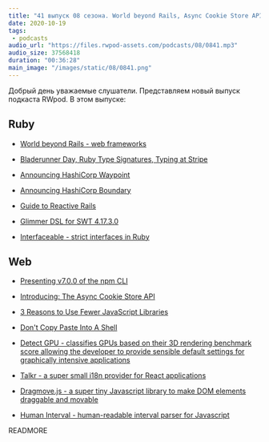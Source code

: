 ```yaml
---
title: "41 выпуск 08 сезона. World beyond Rails, Async Cookie Store API, Guide to Reactive Rails, Interfaceable, Detect GPU и прочее"
date: 2020-10-19
tags:
 - podcasts
audio_url: "https://files.rwpod-assets.com/podcasts/08/0841.mp3"
audio_size: 37568418
duration: "00:36:28"
main_image: "/images/static/08/0841.png"
---
```


Добрый день уважаемые слушатели. Представляем новый выпуск подкаста RWpod. В этом выпуске:

## Ruby

 - [World beyond Rails - web frameworks](https://longliveruby.com/articles/rails-alternatives-ruby-web-frameworks)
 - [Bladerunner Day, Ruby Type Signatures, Typing at Stripe](https://brandur.org/nanoglyphs/015-ruby-typing)
 - [Announcing HashiCorp Waypoint](https://www.hashicorp.com/blog/announcing-waypoint)
 - [Announcing HashiCorp Boundary](https://www.hashicorp.com/blog/hashicorp-boundary)


 - [Guide to Reactive Rails](https://github.com/obie/guide-to-reactive-rails)
 - [Glimmer DSL for SWT 4.17.3.0](https://github.com/AndyObtiva/glimmer-dsl-swt)
 - [Interfaceable - strict interfaces in Ruby](https://github.com/featurist/interfaceable)

## Web

 - [Presenting v7.0.0 of the npm CLI](https://github.blog/2020-10-13-presenting-v7-0-0-of-the-npm-cli/)
 - [Introducing: The Async Cookie Store API](https://medium.com/nmc-techblog/introducing-the-async-cookie-store-api-89cbecf401f)
 - [3 Reasons to Use Fewer JavaScript Libraries](https://medium.com/javascript-in-plain-english/3-reasons-to-use-fewer-javascript-libraries-7226b64868a4)


 - [Don't Copy Paste Into A Shell](https://briantracy.xyz/writing/copy-paste-shell.html)
 - [Detect GPU - classifies GPUs based on their 3D rendering benchmark score allowing the developer to provide sensible default settings for graphically intensive applications](https://github.com/TimvanScherpenzeel/detect-gpu)
 - [Talkr - a super small i18n provider for React applications](https://github.com/DoneDeal0/Talkr)
 - [Dragmove.js - a super tiny Javascript library to make DOM elements draggable and movable](https://github.com/knadh/dragmove.js)
 - [Human Interval - human-readable interval parser for Javascript](https://github.com/agenda/human-interval)

READMORE

